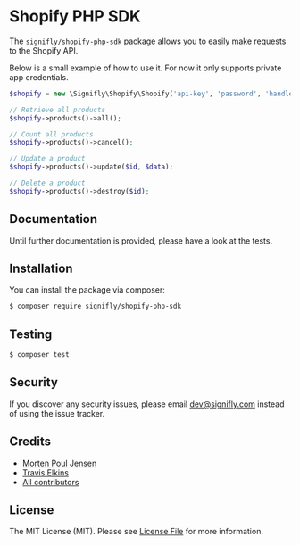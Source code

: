 # Shopify PHP SDK

The `signifly/shopify-php-sdk` package allows you to easily make requests to the Shopify API.

Below is a small example of how to use it. For now it only supports private app credentials.

```php
$shopify = new \Signifly\Shopify\Shopify('api-key', 'password', 'handle');

// Retrieve all products
$shopify->products()->all();

// Count all products
$shopify->products()->cancel();

// Update a product
$shopify->products()->update($id, $data);

// Delete a product
$shopify->products()->destroy($id);
```

## Documentation
Until further documentation is provided, please have a look at the tests.

## Installation

You can install the package via composer:

```bash
$ composer require signifly/shopify-php-sdk
```

## Testing
```bash
$ composer test
```

## Security

If you discover any security issues, please email dev@signifly.com instead of using the issue tracker.

## Credits

- [Morten Poul Jensen](https://github.com/pactode)
- [Travis Elkins](https://github.com/telkins)
- [All contributors](../../contributors)

## License

The MIT License (MIT). Please see [License File](LICENSE.md) for more information.
